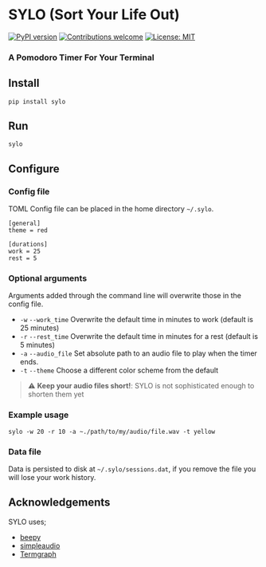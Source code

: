 # SYLO (Sort Your Life Out)
[![PyPI version](https://badge.fury.io/py/sylo.svg)](https://badge.fury.io/py/sylo)
[![Contributions welcome](https://img.shields.io/badge/contributions-welcome-brightgreen.svg)](CONTRIBUTING.md)
[![License: MIT](https://img.shields.io/badge/License-MIT-brightgreen.svg)](https://opensource.org/licenses/MIT)

### A Pomodoro Timer For Your Terminal

## Install

```shell
pip install sylo
```

## Run

```shell
sylo
```

## Configure

### Config file

TOML Config file can be placed in the home directory `~/.sylo`.

```editorconfig
[general]
theme = red

[durations]
work = 25
rest = 5
```

### Optional arguments

Arguments added through the command line will overwrite those in the config file.

- `-w` `--work_time` Overwrite the default time in minutes to work (default is 25 minutes)
- `-r` `--rest_time` Overwrite the default time in minutes for a rest (default is 5 minutes)
- `-a` `--audio_file` Set absolute path to an audio file to play when the timer ends.
- `-t` `--theme` Choose a different color scheme from the default

> :warning: **Keep your audio files short!**: SYLO is not sophisticated enough to shorten them yet

### Example usage

```shell
sylo -w 20 -r 10 -a ~./path/to/my/audio/file.wav -t yellow
```

### Data file

Data is persisted to disk at `~/.sylo/sessions.dat`, if you remove the file you will lose your work history.

## Acknowledgements

SYLO uses;
- [beepy](https://github.com/prabeshdhakal/beepy-v1)
- [simpleaudio](https://github.com/hamiltron/py-simple-audio)
- [Termgraph](https://github.com/mkaz/termgraph)
